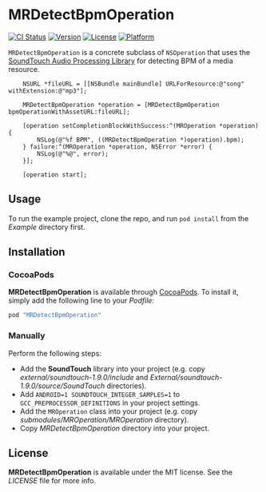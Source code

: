 # MRDetectBpmOperation

[![CI Status](http://img.shields.io/travis/hectr/MRDetectBpmOperation.svg?style=flat)](https://travis-ci.org/hectr/MRDetectBpmOperation)
[![Version](https://img.shields.io/cocoapods/v/MRDetectBpmOperation.svg?style=flat)](http://cocoapods.org/pods/MRDetectBpmOperation)
[![License](https://img.shields.io/cocoapods/l/MRDetectBpmOperation.svg?style=flat)](http://cocoapods.org/pods/MRDetectBpmOperation)
[![Platform](https://img.shields.io/cocoapods/p/MRDetectBpmOperation.svg?style=flat)](http://cocoapods.org/pods/MRDetectBpmOperation)

`MRDetectBpmOperation` is a concrete subclass of `NSOperation` that uses the [SoundTouch Audio Processing Library](http://www.surina.net/soundtouch/) for detecting BPM of a media resource.

```objc
    NSURL *fileURL = [[NSBundle mainBundle] URLForResource:@"song" withExtension:@"mp3"];
    
    MRDetectBpmOperation *operation = [MRDetectBpmOperation bpmOperationWithAssetURL:fileURL];
    
    [operation setCompletionBlockWithSuccess:^(MROperation *operation) {
        NSLog(@"%f BPM", ((MRDetectBpmOperation *)operation).bpm);
    } failure:^(MROperation *operation, NSError *error) {
        NSLog(@"%@", error);
    }];
    
    [operation start];
```

## Usage

To run the example project, clone the repo, and run `pod install` from the *Example* directory first.

## Installation

### CocoaPods

**MRDetectBpmOperation** is available through [CocoaPods](http://cocoapods.org). To install
it, simply add the following line to your *Podfile*:

```ruby
pod "MRDetectBpmOperation"
```

### Manually

Perform the following steps:

- Add the **SoundTouch** library into your project (e.g. copy *external/soundtouch-1.9.0/include* and *External/soundtouch-1.9.0/source/SoundTouch* directories).
- Add `ANDROID=1 SOUNDTOUCH_INTEGER_SAMPLES=1` to `GCC_PREPROCESSOR_DEFINITIONS` in your project settings.
- Add the `MROperation` class into your project (e.g. copy *submodules/MROperation/MROperation* directory).
- Copy *MRDetectBpmOperation* directory into your project.

## License

**MRDetectBpmOperation** is available under the MIT license. See the *LICENSE* file for more info.

